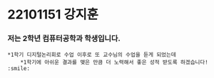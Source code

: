# **22101151 강지훈**

### 저는 2학년 컴퓨터공학과 학생입니다.
    *1학기 디지털논리회로 수업 이후로 또 교수님의 수업을 듣게 되었는데
        *1학기에 아쉬운 결과를 맺은 만큼 더 노력해서 좋은 성적 받도록 하겠습니다! :smile:

